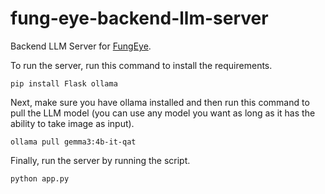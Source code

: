 # fung-eye-backend-llm-server
Backend LLM Server for [FungEye](https://github.com/duatonic/fung-eye.git).

To run the server, run this command to install the requirements.
```
pip install Flask ollama
```

Next, make sure you have ollama installed and then run this command to pull the LLM model (you can use any model you want as long as it has the ability to take image as input).

```
ollama pull gemma3:4b-it-qat
```

Finally, run the server by running the script.
```
python app.py
```